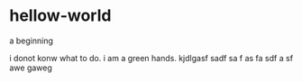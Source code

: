 # hellow-world
a beginning

i donot konw what to do.
i am a green hands.
kjdlgasf
sadf
sa
f
as
fa
sdf
a
sf
awe
gaweg
